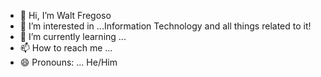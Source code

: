 - 👋 Hi, I’m Walt Fregoso
- 👀 I’m interested in ...Information Technology and all things related to it!
- 🌱 I’m currently learning ... 
- 📫 How to reach me ...
- 😄 Pronouns: ... He/Him

<!---
wfregoso/wfregoso is a ✨ special ✨ repository because its `README.md` (this file) appears on your GitHub profile.
You can click the Preview link to take a look at your changes.
--->
